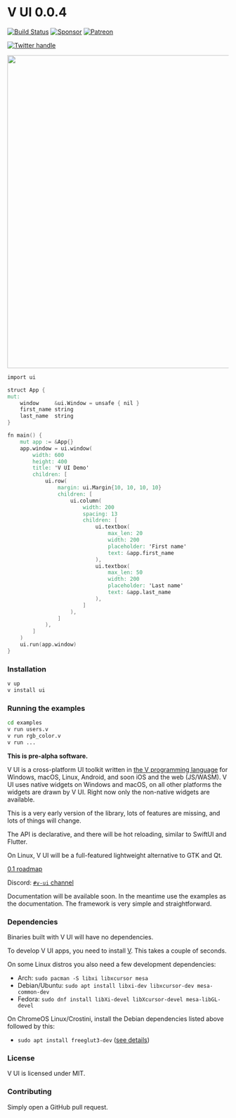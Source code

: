 # V UI 0.0.4

[![Build Status](https://github.com/vlang/ui/workflows/CI/badge.svg)](https://github.com/vlang/ui/commits/master)
[![Sponsor][SponsorBadge]][SponsorUrl]
[![Patreon][PatreonBadge]][PatreonUrl]

[![Twitter handle][]][twitter badge]

<a href='https://github.com/vlang/ui/blob/master/examples/users.v'>
<img src='https://raw.githubusercontent.com/vlang/ui/c2f802a137b5171dade1d5fdc364cd92d34e3ca7/examples/users/screenshot.png' width=712>
</a>


```v
import ui

struct App {
mut:
    window     &ui.Window = unsafe { nil }
    first_name string
    last_name  string
}

fn main() {
    mut app := &App{}
    app.window = ui.window(
        width: 600
        height: 400
        title: 'V UI Demo'
        children: [
            ui.row(
                margin: ui.Margin{10, 10, 10, 10}
                children: [
                    ui.column(
                        width: 200
                        spacing: 13
                        children: [
                            ui.textbox(
                                max_len: 20
                                width: 200
                                placeholder: 'First name'
                                text: &app.first_name
                            ),
                            ui.textbox(
                                max_len: 50
                                width: 200
                                placeholder: 'Last name'
                                text: &app.last_name
                            ),
                        ]
                    ),
                ]
            ),
        ]
    )
    ui.run(app.window)
}
````

### Installation

```bash
v up
v install ui
```

### Running the examples

```bash
cd examples
v run users.v
v run rgb_color.v
v run ...
```

**This is pre-alpha software.**

V UI is a cross-platform UI toolkit written in [the V programming language](https://github.com/vlang/v)
for Windows, macOS, Linux, Android, and soon iOS and the web (JS/WASM). V UI
uses native widgets on Windows and macOS, on all other platforms the widgets
are drawn by V UI. Right now only the non-native widgets are available.

This is a very early version of the library, lots of features are missing, and lots of things will change.

The API is declarative, and there will be hot reloading, similar to SwiftUI and Flutter.

On Linux, V UI will be a full-featured lightweight alternative to GTK and Qt.

[0.1 roadmap](https://github.com/vlang/ui/issues/31)

Discord: [`#v-ui` channel](https://discord.gg/vlang)

Documentation will be available soon. In the meantime use the examples as the documentation. The framework is very simple and straightforward.

### Dependencies

Binaries built with V UI will have no dependencies.

To develop V UI apps, you need to install [V](https://github.com/vlang/v#installing-v-from-source). This takes a couple of seconds.

On some Linux distros you also need a few development dependencies:
- Arch: `sudo pacman -S libxi libxcursor mesa`
- Debian/Ubuntu: `sudo apt install libxi-dev libxcursor-dev mesa-common-dev`
- Fedora: `sudo dnf install libXi-devel libXcursor-devel mesa-libGL-devel`

On ChromeOS Linux/Crostini, install the Debian dependencies listed above followed by this:
- `sudo apt install freeglut3-dev` ([see details](https://github.com/vlang/ui/issues/316))

### License

V UI is licensed under MIT.

### Contributing

Simply open a GitHub pull request.

[twitter handle]: https://img.shields.io/twitter/follow/v_language.svg?style=social&label=Follow
[twitter badge]: https://twitter.com/v_language
[PatreonBadge]: https://img.shields.io/endpoint.svg?url=https%3A%2F%2Fshieldsio-patreon.vercel.app%2Fapi%3Fusername%3Dvlang%26type%3Dpatrons&style=flat
[SponsorBadge]: https://camo.githubusercontent.com/da8bc40db5ed31e4b12660245535b5db67aa03ce/68747470733a2f2f696d672e736869656c64732e696f2f7374617469632f76313f6c6162656c3d53706f6e736f72266d6573736167653d254532253944254134266c6f676f3d476974487562

[PatreonUrl]: https://patreon.com/vlang
[SponsorUrl]: https://github.com/sponsors/medvednikov
